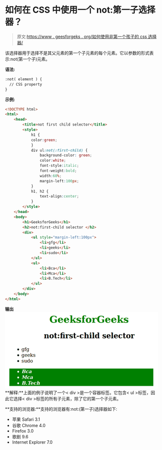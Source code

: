 # 如何在 CSS 中使用一个 not:第一子选择器？

> 原文:[https://www . geesforgeks . org/如何使用非第一个孩子的 css 选择器/](https://www.geeksforgeeks.org/how-to-use-a-notfirst-child-selector-in-css/)

该选择器用于选择不是其父元素的第一个子元素的每个元素。它以参数的形式表示:not(第一个子)元素。

**语法:**

```html
:not( element ) {
  // CSS property
} 

```

**示例:**

```html
<!DOCTYPE html>
<html>
    <head>
        <title>not first child selector</title>
        <style>
            h1 {
            color:green;
            }
            div ul:not(:first-child) {
                background-color: green;
                color:white;
                font-style:italic;
                font-weight:bold;
                width:60%;
                margin-left:100px;
            }
            h1, h2 {
                text-align:center;
            }
        </style>
    </head>
    <body>
        <h1>GeeksforGeeks</h1>
        <h2>not:first-child selector </h2>
        <div>
            <ul style="margin-left:100px">
                <li>gfg</li>
                <li>geeks</li>
                <li>sudo</li>
            </ul>
            <ul>
                <li>Bca</li>
                <li>Mca</li>
                <li>B.Tech</li>
            </ul>
        </div>
    </body>
</html>                    
```

**输出**
![](img/fa77b8b08e58752bda561c87c5fa1927.png)
**解释:**上面的例子说明了一个< div >是一个容器标签。它包含< ul >标签，因此它选择< div >标签的所有子元素，除了它的第一个子元素。

**支持的浏览器:**支持的浏览器有:not:(第一子)选择器如下:

*   苹果 Safari 3.1
*   谷歌 Chrome 4.0
*   Firefox 3.0
*   歌剧 9.6
*   Internet Explorer 7.0